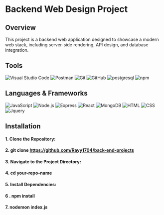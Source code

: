 # Backend Web Design Project

## Overview

This project is a backend web application designed to showcase a modern web stack, including server-side rendering, API design, and database integration.

## Tools

![Visual Studio Code](https://skillicons.dev/icons?i=vscode) ![Postman](https://skillicons.dev/icons?i=postman) ![Git](https://skillicons.dev/icons?i=git) ![GitHub](https://skillicons.dev/icons?i=github) ![postgresql](https://skillicons.dev/icons?i=postgresql) ![npm](https://skillicons.dev/icons?i=npm)

## Languages & Frameworks

![JavaScript](https://skillicons.dev/icons?i=js) ![Node.js](https://skillicons.dev/icons?i=nodejs) ![Express](https://skillicons.dev/icons?i=express) ![React](https://skillicons.dev/icons?i=react) ![MongoDB](https://skillicons.dev/icons?i=mongodb) ![HTML](https://skillicons.dev/icons?i=html) ![CSS](https://skillicons.dev/icons?i=css) ![Jquery](https://skillicons.dev/icons?i=jquery)


## Installation

#### 1. Clone the Repository:

#### 2. git clone https://github.com/Rayy1704/back-end-projects

#### 3. Navigate to the Project Directory:

#### 4. cd your-repo-name

#### 5. Install Dependencies:

#### 6 . npm install

#### 7. nodemon index.js

